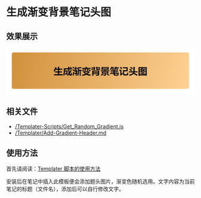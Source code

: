 # 生成渐变背景笔记头图

## 效果展示

![](../images/Add-Gradient-Header.png)

## 相关文件

- [/Templater-Scripts/Get_Random_Gradient.js](../../../../Templater-Scripts/Get_Random_Gradient.js)
- [/Templater/Add-Gradient-Header.md](../../../../Templater/Add-Gradient-Header.md)

## 使用方法

首先请阅读：[Templater 脚本的使用方法](../Usages/How-to-Use-Templater-Script.md)

安装后在笔记中插入此模板便会添加题头图片，渐变色随机选用。文字内容为当前笔记的标题（文件名），添加后可以自行修改文字。